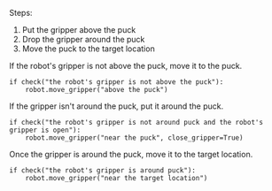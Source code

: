 

Steps:
1. Put the gripper above the puck
2. Drop the gripper around the puck
3. Move the puck to the target location

If the robot's gripper is not above the puck, move it to the puck.
```
if check("the robot's gripper is not above the puck"):
    robot.move_gripper("above the puck")
```

If the gripper isn't around the puck, put it around the puck.
```
if check("the robot's gripper is not around puck and the robot's gripper is open"):
    robot.move_gripper("near the puck", close_gripper=True)
```

Once the gripper is around the puck, move it to the target location.
```
if check("the robot's gripper is around puck"):
    robot.move_gripper("near the target location")
```